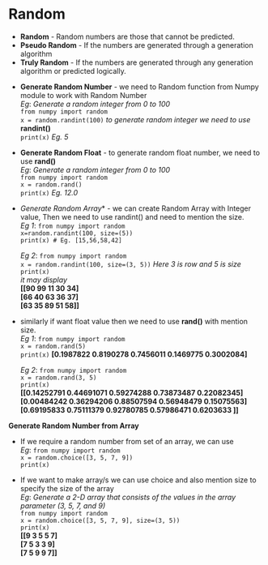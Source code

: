 # Random

+ **Random** - Random numbers are those that cannot be predicted. <br />
+ **Pseudo Random** - If the numbers are generated through a generation algorithm <br />
+ **Truly Random** - If the numbers are generated through any generation algorithm or predicted logically.


* **Generate Random Number** - we need to Random function from Numpy module to work with Random Number <br />
	*Eg*:	*Generate a random integer from 0 to 100* <br />
			```from numpy import random``` <br />
			```x = random.randint(100)``` *to generate random integer we need to use* **randint()** <br />
			```print(x)``` *Eg. 5*

* **Generate Random Float** - to generate random float number, we need to use **rand()** <br />
	*Eg*:	*Generate a random integer from 0 to 100* <br />
			```from numpy import random``` <br />
			```x = random.rand()``` <br />
			```print(x)``` *Eg. 12.0*

* *Generate Random Array** - we can create Random Array with Integer value, Then we need to use randint() and need to mention the size. <br />
	*Eg 1*:	```from numpy import random``` <br />
			```x=random.randint(100, size=(5))``` <br /> 
			```print(x) # Eg. [15,56,58,42]```

	*Eg 2*:	```from numpy import random``` <br />
			```x = random.randint(100, size=(3, 5))``` *Here 3 is row and 5 is size* <br />
			```print(x)``` <br />
			*it may display* <br />
			**[[90 99 11 30 34]** <br />
			**[66 40 63 36 37]**  <br />
			**[63 35 89 51 58]]**

* similarly if want float value then we need to use **rand()** with mention size. <br />
	*Eg 1*:	```from numpy import random``` <br />
			```x = random.rand(5)``` <br />
			```print(x)``` **[0.1987822 0.8190278 0.7456011 0.1469775 0.3002084]**

	*Eg 2*:	```from numpy import random``` <br />
			```x = random.rand(3, 5)``` <br />
			```print(x)``` <br />
			**[[0.14252791 0.44691071 0.59274288 0.73873487 0.22082345]**  <br />
			**[0.00484242 0.36294206 0.88507594 0.56948479 0.15075563]** <br />
			**[0.69195833 0.75111379 0.92780785 0.57986471 0.6203633 ]]**

**Generate Random Number from Array**  <br />
* If we  require a random number from set of an array, we can use  <br />
	*Eg*:	```from numpy import random``` <br />
			```x = random.choice([3, 5, 7, 9])``` <br />
			```print(x)```

 * If we want to make array/s we can use choice and also mention size to specify the size of the array <br />
	*Eg*:	*Generate a 2-D array that consists of the values in the array parameter (3, 5, 7, and 9)* <br />
			```from numpy import random``` <br />
			```x = random.choice([3, 5, 7, 9], size=(3, 5))``` <br />
			```print(x)``` <br />
				**[[9 3 5 5 7]** <br />
				 **[7 5 3 3 9]** <br />
                 **[7 5 9 9 7]]**

